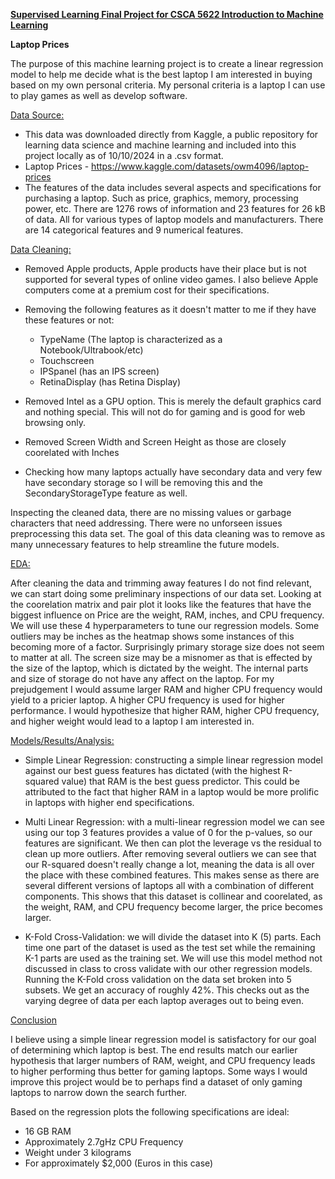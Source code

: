 <u><b>Supervised Learning Final Project for CSCA 5622 Introduction to Machine Learning</b></u>

<b>Laptop Prices</b>

The purpose of this machine learning project is to create a linear regression model to help me decide what is the best laptop I am interested in buying based on my own personal criteria. My personal criteria is a laptop I can use to play games as well as develop software.

<u>Data Source:</u>

- This data was downloaded directly from Kaggle, a public repository for learning data science and machine learning and included into this project locally as of 10/10/2024 in a .csv format.
- Laptop Prices - https://www.kaggle.com/datasets/owm4096/laptop-prices
- The features of the data includes several aspects and specifications for purchasing a laptop. Such as price, graphics, memory, processing power, etc. There are 1276 rows of information and 23 features for 26 kB of data. All for various types of laptop models and manufacturers. There are 14 categorical features and 9 numerical features.

<u>Data Cleaning:</u>

- Removed Apple products, Apple products have their place but is not supported for several types of online video games. I also believe Apple computers come at a premium cost for their specifications.
- Removing the following features as it doesn't matter to me if they have these features or not:
    - TypeName (The laptop is characterized as a Notebook/Ultrabook/etc)
    - Touchscreen
    - IPSpanel (has an IPS screen)
    - RetinaDisplay (has Retina Display)
- Removed Intel as a GPU option. This is merely the default graphics card and nothing special. This will not do for gaming and is good for web browsing only.
- Removed Screen Width and Screen Height as those are closely coorelated with Inches

- Checking how many laptops actually have secondary data and very few have secondary storage so I will be removing this and the SecondaryStorageType feature as well.

Inspecting the cleaned data, there are no missing values or garbage characters that need addressing. There were no unforseen issues preprocessing this data set. The goal of this data cleaning was to remove as many unnecessary features to help streamline the future models.

<u>EDA:</u>

After cleaning the data and trimming away features I do not find relevant, we can start doing some preliminary inspections of our data set.
Looking at the coorelation matrix and pair plot it looks like the features that have the biggest influence on Price are the weight, RAM, inches, and CPU frequency.
We will use these 4 hyperparameters to tune our regression models.
Some outliers may be inches as the heatmap shows some instances of this becoming more of a factor. Surprisingly primary storage size does not seem to matter at all.
The screen size may be a misnomer as that is effected by the size of the laptop, which is dictated by the weight. The internal parts and size of storage do not have any affect on the laptop. For my prejudgement I would assume larger RAM and higher CPU frequency would yield to a pricier laptop. A higher CPU frequency is used for higher performance.
I would hypothesize that higher RAM, higher CPU frequency, and higher weight would lead to a laptop I am interested in.

<u>Models/Results/Analysis:</u>

- Simple Linear Regression: constructing a simple linear regression model against our best guess features has dictated (with the highest R-squared value) that RAM is the best guess predictor. This could be attributed to the fact that higher RAM in a laptop would be more prolific in laptops with higher end specifications.

- Multi Linear Regression:  with a multi-linear regression model we can see using our top 3 features provides a value of 0 for the p-values, so our features are significant. We then can plot the leverage vs the residual to clean up more outliers. After removing several outliers we can see that our R-squared doesn't really change a lot, meaning the data is all over the place with these combined features. This makes sense as there are several different versions of laptops all with a combination of different components. This shows that this dataset is collinear and coorelated, as the weight, RAM, and CPU frequency become larger, the price becomes larger.

- K-Fold Cross-Validation: we will divide the dataset into K (5) parts. Each time one part of the dataset is used as the test set while the remaining K-1 parts are used as the training set. We will use this model method not discussed in class to cross validate with our other regression models. Running the K-Fold cross validation on the data set broken into 5 subsets. We get an accuracy of roughly 42%. This checks out as the varying degree of data per each laptop averages out to being even.

<u>Conclusion</u>

I believe using a simple linear regression model is satisfactory for our goal of determining which laptop is best. The end results match our earlier hypothesis that larger numbers of RAM, weight, and CPU frequency leads to higher performing thus better for gaming laptops. Some ways I would improve this project would be to perhaps find a dataset of only gaming laptops to narrow down the search further.

Based on the regression plots the following specifications are ideal:
- 16 GB RAM
- Approximately 2.7gHz CPU Frequency
- Weight under 3 kilograms
- For approximately $2,000 (Euros in this case)